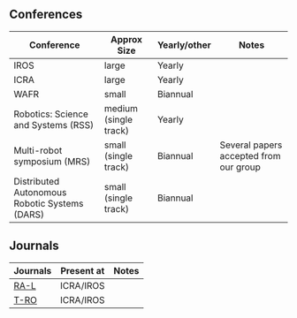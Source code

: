 
## Conferences
| Conference                        | Approx Size       | Yearly/other | Notes                                                                                              |
|-----------------------------------|-------------------|--------------|----------------------------------------------------------------------------------------------------|
| IROS | large | Yearly | 
| ICRA | large | Yearly | 
| WAFR | small | Biannual
| Robotics: Science and Systems (RSS) | medium (single track) | Yearly
| Multi-robot symposium (MRS) | small (single track) | Biannual | Several papers accepted from our group 
| Distributed Autonomous Robotic Systems (DARS) | small (single track) | Biannual | 

## Journals
| Journals                          | Present at  | Notes                                                                                              |
|-----------------------------------|-------------|---------------------------------------------------------------------------------------|
| [RA-L](https://www.ieee-ras.org/publications/ra-l) | ICRA/IROS |
| [T-RO](https://www.ieee-ras.org/publications/t-ro) | ICRA/IROS |
